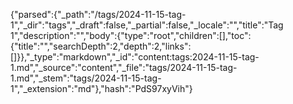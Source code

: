 {"parsed":{"_path":"/tags/2024-11-15-tag-1","_dir":"tags","_draft":false,"_partial":false,"_locale":"","title":"Tag 1","description":"","body":{"type":"root","children":[],"toc":{"title":"","searchDepth":2,"depth":2,"links":[]}},"_type":"markdown","_id":"content:tags:2024-11-15-tag-1.md","_source":"content","_file":"tags/2024-11-15-tag-1.md","_stem":"tags/2024-11-15-tag-1","_extension":"md"},"hash":"PdS97xyVih"}